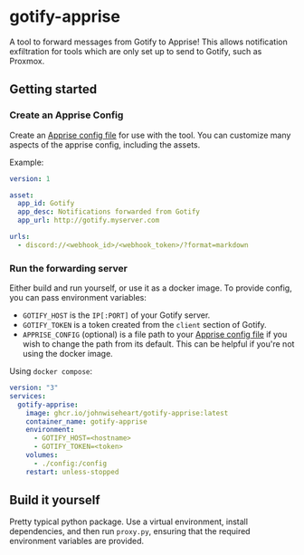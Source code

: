 # gotify-apprise

A tool to forward messages from Gotify to Apprise! This allows notification exfiltration for tools which are only set up to send to Gotify, such as Proxmox.

## Getting started

### Create an Apprise Config

Create an [Apprise config file](https://github.com/caronc/apprise/wiki/config) for use with the tool. You can customize many aspects of the apprise config, including the assets.

Example:

```yaml
version: 1

asset:
  app_id: Gotify
  app_desc: Notifications forwarded from Gotify
  app_url: http://gotify.myserver.com

urls:
  - discord://<webhook_id>/<webhook_token>/?format=markdown
```

### Run the forwarding server

Either build and run yourself, or use it as a docker image. To provide config, you can pass environment variables:

- `GOTIFY_HOST` is the `IP[:PORT]` of your Gotify server.
- `GOTIFY_TOKEN` is a token created from the `client` section of Gotify.
- `APPRISE_CONFIG` (optional) is a file path to your [Apprise config file](https://github.com/caronc/apprise/wiki/config) if you wish to change the path from its default. This can be helpful if you're not using the docker image.

Using `docker compose`:

```yaml
version: "3"
services:
  gotify-apprise:
    image: ghcr.io/johnwiseheart/gotify-apprise:latest
    container_name: gotify-apprise
    environment:
      - GOTIFY_HOST=<hostname>
      - GOTIFY_TOKEN=<token>
    volumes:
      - ./config:/config
    restart: unless-stopped
```

## Build it yourself

Pretty typical python package. Use a virtual environment, install dependencies, and then run `proxy.py`, ensuring that the required environment variables are provided.
